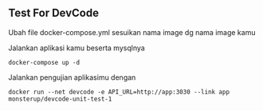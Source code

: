 ## Test For DevCode 

Ubah file docker-compose.yml sesuikan nama image dg nama image kamu

Jalankan aplikasi kamu beserta mysqlnya

``` docker-compose up -d ```

Jalankan pengujian aplikasimu dengan

``` docker run --net devcode -e API_URL=http://app:3030 --link app monsterup/devcode-unit-test-1 ```
